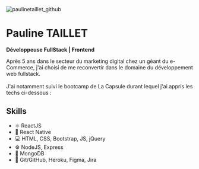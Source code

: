 <img src="https://media-exp1.licdn.com/dms/image/C4E16AQEGZRWOBhAp0Q/profile-displaybackgroundimage-shrink_200_800/0/1662037592460?e=1668038400&v=beta&t=DKZpMfz71j5Gk2ld11HmpriCsmrnbJuoaW4oqRQpfso" alt="paulinetaillet_github"/>

# Pauline TAILLET
**Développeuse FullStack | Frontend**

Après 5 ans dans le secteur du marketing digital chez un géant du e-Commerce, j'ai choisi de me reconvertir dans le domaine du développement web fullstack. <br/><br/>J'ai notamment suivi le bootcamp de La Capsule durant lequel j'ai appris les techs ci-dessous :

## Skills
* ⚛️ ReactJS
* 📱 React Native
* 💻 HTML, CSS, Bootstrap, JS, jQuery
* ⚙️ NodeJS, Express
* 💾 MongoDB
* 🧰 Git/GitHub, Heroku, Figma, Jira






